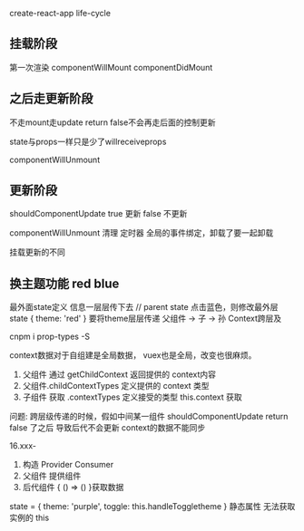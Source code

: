create-react-app life-cycle
## 挂载阶段
第一次渲染
componentWillMount
componentDidMount

## 之后走更新阶段
不走mount走update
return false不会再走后面的控制更新

state与props一样只是少了willreceiveprops

componentWillUnmount

## 更新阶段

shouldComponentUpdate
true 更新
false 不更新

componentWillUnmount
清理
定时器
全局的事件绑定，卸载了要一起卸载

挂载更新的不同

## 换主题功能 red blue
最外面state定义 信息一层层传下去
// parent state 点击蓝色，则修改最外层state
{
    theme: 'red'
}
要将theme层层传递
父组件 -> 子 -> 孙
Context跨层及

cnpm i prop-types -S

context数据对于自组建是全局数据， vuex也是全局，改变也很麻烦。
1. 父组件 通过 getChildContext 返回提供的 context内容
2. 父组件.childContextTypes 定义提供的 context 类型
3. 子组件 获取 .contextTypes 定义接受的类型 this.context 获取


问题:
跨层级传递的时候，假如中间某一组件 shouldComponentUpdate return false 了之后 导致后代不会更新 context的数据不能同步

16.xxx-
1. 构造 Provider Consumer
2. 父组件 <Provider value={} /> 提供组件
3. 后代组件 <Consumer>{ () => () }</Consumer>获取数据

state = {
    theme: 'purple',
    toggle: this.handleToggletheme
}
静态属性 无法获取 实例的 this
